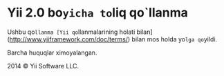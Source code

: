 Yii 2.0 bo`yicha to`liq qo`llanma
=============================

Ushbu qo`llanma [Yii qo`llanmalarining holati bilan](http://www.yiiframework.com/doc/terms/) bilan mos holda yo`lga qo`yildi.

Barcha huquqlar ximoyalangan.

2014 © Yii Software LLC.